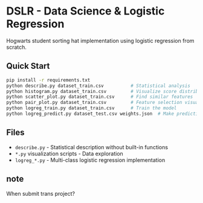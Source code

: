 # DSLR - Data Science & Logistic Regression

Hogwarts student sorting hat implementation using logistic regression from scratch.

## Quick Start
```bash
pip install -r requirements.txt
python describe.py dataset_train.csv          # Statistical analysis
python histogram.py dataset_train.csv         # Visualize score distributions
python scatter_plot.py dataset_train.csv      # Find similar features
python pair_plot.py dataset_train.csv         # Feature selection visualization
python logreg_train.py dataset_train.csv      # Train the model
python logreg_predict.py dataset_test.csv weights.json  # Make predictions
```

## Files
- `describe.py` - Statistical description without built-in functions
- `*.py` visualization scripts - Data exploration
- `logreg_*.py` - Multi-class logistic regression implementation

## note

When submit trans project?
